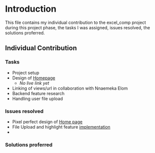# Introduction

This file contains my individual contribution to the excel_comp project during this project phase, the tasks I was assigned, issues resolved, the solutions proferred.

## Individual Contribution
### Tasks

* Project setup
* Design of [Homepage]('link')
    * _No live link yet_
* Linking of views/url in collaboration with Nnaemeka Elom
* Backend feature research
* Handling user file upload

### Issues resolved

* Pixel perfect design of [Home page](https://github.com/zuri-training/excel_comp_team103/issues/5)
* File Upload and highlight feature [implementation](https://github.com/zuri-training/excel_comp_team103/commit/8dadd1663d5c09792c5fb375b7fbf81597756323)
* 

### Solutions proferred

